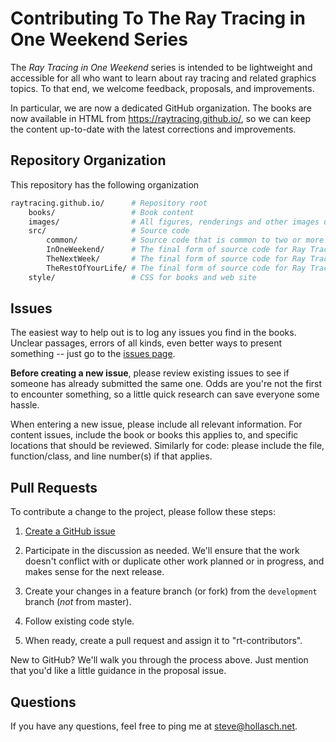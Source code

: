 Contributing To The Ray Tracing in One Weekend Series
====================================================================================================

The _Ray Tracing in One Weekend_ series is intended to be lightweight and accessible for all who
want to learn about ray tracing and related graphics topics. To that end, we welcome feedback,
proposals, and improvements.

In particular, we are now a dedicated GitHub organization. The books are now available in HTML from
https://raytracing.github.io/, so we can keep the content up-to-date with the latest corrections and
improvements.


Repository Organization
------------------------
This repository has the following organization

```bash
raytracing.github.io/      # Repository root
    books/                 # Book content
    images/                # All figures, renderings and other images used throughout the project
    src/                   # Source code
        common/            # Source code that is common to two or more books
        InOneWeekend/      # The final form of source code for Ray Tracing in One Weekend
        TheNextWeek/       # The final form of source code for Ray Tracing: The Next Week
        TheRestOfYourLife/ # The final form of source code for Ray Tracing: The Rest of Your Life
    style/                 # CSS for books and web site
```


Issues
-------
The easiest way to help out is to log any issues you find in the books. Unclear passages, errors of
all kinds, even better ways to present something -- just go to the [issues page][].

**Before creating a new issue**, please review existing issues to see if someone has already
submitted the same one. Odds are you're not the first to encounter something, so a little quick
research can save everyone some hassle.

When entering a new issue, please include all relevant information. For content issues, include the
book or books this applies to, and specific locations that should be reviewed. Similarly for code:
please include the file, function/class, and line number(s) if that applies.


Pull Requests
--------------
To contribute a change to the project, please follow these steps:

  1. [Create a GitHub issue](https://github.com/RayTracing/raytracing.github.io/issues)

  2. Participate in the discussion as needed. We'll ensure that the work doesn't conflict with or
     duplicate other work planned or in progress, and makes sense for the next release.

  3. Create your changes in a feature branch (or fork) from the `development` branch (_not_ from
     master).

  4. Follow existing code style.

  5. When ready, create a pull request and assign it to "rt-contributors".

New to GitHub? We'll walk you through the process above. Just mention that you'd like a little
guidance in the proposal issue.


Questions
----------
If you have any questions, feel free to ping me at steve@hollasch.net.



[issues page]: https://github.com/RayTracing/raytracing.github.io/issues/
